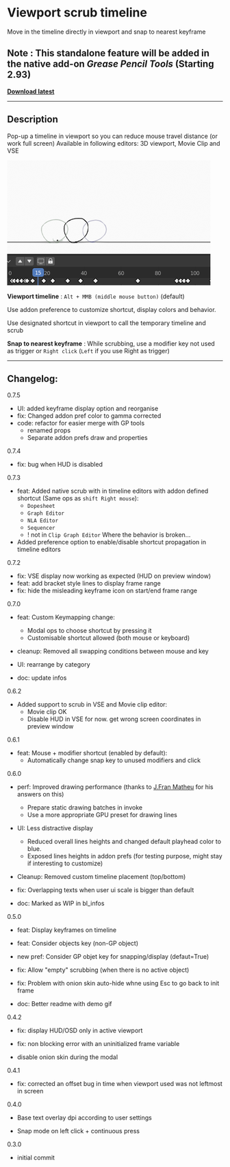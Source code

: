 # Viewport scrub timeline

Move in the timeline directly in viewport and snap to nearest keyframe

## Note : This standalone feature will be added in the native add-on _Grease Pencil Tools_ (Starting 2.93)

**[Download latest](https://github.com/Pullusb/viewport_timeline_scrub/archive/main.zip)**

<!-- ### [Demo Youtube]() -->

---  

## Description

Pop-up a timeline in viewport so you can reduce mouse travel distance (or work full screen)
Available in following editors: 3D viewport, Movie Clip and VSE

![Viewport scrubbing in time](https://github.com/Pullusb/images_repo/raw/master/Bl_scrub_timeline_preview.gif)

**Viewport timeline** : `Alt + MMB (middle mouse button)` (default)

Use addon preference to customize shortcut, display colors and behavior.

Use designated shortcut in viewport to call the temporary timeline and scrub

**Snap to nearest keyframe** : While scrubbing, use a modifier key not used as trigger or `Right click` (`Left` if you use Right as trigger)


---


<!-- - question
Other:
Should it disable onion skin like normal scrubbing does
Should it pause playback launched during play (and keep stop after) ?
Snap on key by default ?

- drawbacks
add an undo step containing timeline move. If not, a ctrl+Z after a new stroke move back timeline)

### TODO


- HUD: add source frame as text ? (tested... too much information on screen)

-- ideas
- Use directly color from the theme (mainly for cursor user cursor)

- Weird idea : Use also in timeline editor editors with a per editor behavior (difficult to find a cross editor shortcuts):
  - on 3D view (active layer key only)
  - on GP dopesheet : all layers keys (or only active same as above)
  - on object dopesheet : considering all object keys

Done:
- OK vertical thin line for current position
- OK snap to showed keyframe
- OK show text
- OK prefs to customize color appeareance
- OK add frame offset value as text
- OK prefs conditions to activate only parts of HUD
- OK reduce size of frame lines
- OK Change default color
- OK Display marks for start and end
-->

<!-- allowed_key = ('NONE', 'LEFTMOUSE', 'MIDDLEMOUSE', 'RIGHTMOUSE', 'BUTTON4MOUSE', 'BUTTON5MOUSE', 'BUTTON6MOUSE', 'BUTTON7MOUSE', 'PEN', 'ERASER', 'MOUSEMOVE', 'INBETWEEN_MOUSEMOVE', 'TRACKPADPAN', 'TRACKPADZOOM', 'MOUSEROTATE', 'MOUSESMARTZOOM', 'WHEELUPMOUSE', 'WHEELDOWNMOUSE', 'WHEELINMOUSE', 'WHEELOUTMOUSE', 'EVT_TWEAK_L', 'EVT_TWEAK_M', 'EVT_TWEAK_R', 'A', 'B', 'C', 'D', 'E', 'F', 'G', 'H', 'I', 'J', 'K', 'L', 'M', 'N', 'O', 'P', 'Q', 'R', 'S', 'T', 'U', 'V', 'W', 'X', 'Y', 'Z', 'ZERO', 'ONE', 'TWO', 'THREE', 'FOUR', 'FIVE', 'SIX', 'SEVEN', 'EIGHT', 'NINE', 'LEFT_CTRL', 'LEFT_ALT', 'LEFT_SHIFT', 'RIGHT_ALT', 'RIGHT_CTRL', 'RIGHT_SHIFT', 'OSKEY', 'APP', 'GRLESS', 'ESC', 'TAB', 'RET', 'SPACE', 'LINE_FEED', 'BACK_SPACE', 'DEL', 'SEMI_COLON', 'PERIOD', 'COMMA', 'QUOTE', 'ACCENT_GRAVE', 'MINUS', 'PLUS', 'SLASH', 'BACK_SLASH', 'EQUAL', 'LEFT_BRACKET', 'RIGHT_BRACKET', 'LEFT_ARROW', 'DOWN_ARROW', 'RIGHT_ARROW', 'UP_ARROW', 'NUMPAD_2', 'NUMPAD_4', 'NUMPAD_6', 'NUMPAD_8', 'NUMPAD_1', 'NUMPAD_3', 'NUMPAD_5', 'NUMPAD_7', 'NUMPAD_9', 'NUMPAD_PERIOD', 'NUMPAD_SLASH', 'NUMPAD_ASTERIX', 'NUMPAD_0', 'NUMPAD_MINUS', 'NUMPAD_ENTER', 'NUMPAD_PLUS', 'F1', 'F2', 'F3', 'F4', 'F5', 'F6', 'F7', 'F8', 'F9', 'F10', 'F11', 'F12', 'F13', 'F14', 'F15', 'F16', 'F17', 'F18', 'F19', 'F20', 'F21', 'F22', 'F23', 'F24', 'PAUSE', 'INSERT', 'HOME', 'PAGE_UP', 'PAGE_DOWN', 'END', 'MEDIA_PLAY', 'MEDIA_STOP', 'MEDIA_FIRST', 'MEDIA_LAST', 'TEXTINPUT', 'WINDOW_DEACTIVATE', 'TIMER', 'TIMER0', 'TIMER1', 'TIMER2', 'TIMER_JOBS', 'TIMER_AUTOSAVE', 'TIMER_REPORT', 'TIMERREGION', 'NDOF_MOTION', 'NDOF_BUTTON_MENU', 'NDOF_BUTTON_FIT', 'NDOF_BUTTON_TOP', 'NDOF_BUTTON_BOTTOM', 'NDOF_BUTTON_LEFT', 'NDOF_BUTTON_RIGHT', 'NDOF_BUTTON_FRONT', 'NDOF_BUTTON_BACK', 'NDOF_BUTTON_ISO1', 'NDOF_BUTTON_ISO2', 'NDOF_BUTTON_ROLL_CW', 'NDOF_BUTTON_ROLL_CCW', 'NDOF_BUTTON_SPIN_CW', 'NDOF_BUTTON_SPIN_CCW', 'NDOF_BUTTON_TILT_CW', 'NDOF_BUTTON_TILT_CCW', 'NDOF_BUTTON_ROTATE', 'NDOF_BUTTON_PANZOOM', 'NDOF_BUTTON_DOMINANT', 'NDOF_BUTTON_PLUS', 'NDOF_BUTTON_MINUS', 'NDOF_BUTTON_ESC', 'NDOF_BUTTON_ALT', 'NDOF_BUTTON_SHIFT', 'NDOF_BUTTON_CTRL', 'NDOF_BUTTON_1', 'NDOF_BUTTON_2', 'NDOF_BUTTON_3', 'NDOF_BUTTON_4', 'NDOF_BUTTON_5', 'NDOF_BUTTON_6', 'NDOF_BUTTON_7', 'NDOF_BUTTON_8', 'NDOF_BUTTON_9', 'NDOF_BUTTON_10', 'NDOF_BUTTON_A', 'NDOF_BUTTON_B', 'NDOF_BUTTON_C', 'ACTIONZONE_AREA', 'ACTIONZONE_REGION', 'ACTIONZONE_FULLSCREEN') -->


## Changelog:


0.7.5

- UI: added keyframe display option and reorganise
- fix: Changed addon pref color to gamma corrected
- code: refactor for easier merge with GP tools
  - renamed props
  - Separate addon prefs draw and properties


0.7.4

- fix: bug when HUD is disabled

0.7.3

- feat: Added native scrub with in timeline editors with addon defined shortcut (Same ops as `shift Right mouse`):
  - `Dopesheet`
  - `Graph Editor`
  - `NLA Editor`
  - `Sequencer`
  - ! not in `Clip Graph Editor` Where the behavior is broken...
- Added preference option to enable/disable shortcut propagation in timeline editors

0.7.2

- fix: VSE display now working as expected (HUD on preview window)
- feat: add bracket style lines to display frame range
- fix: hide the misleading keyframe icon on start/end frame range

0.7.0

- feat: Custom Keymapping change:
  - Modal ops to choose shortcut by pressing it
  - Customisable shortcut allowed (both mouse or keyboard)

- cleanup: Removed all swapping conditions between mouse and key

- UI: rearrange by category

- doc: update infos

0.6.2

- Added support to scrub in VSE and Movie clip editor:
  - Movie clip OK
  - Disable HUD in VSE for now. get wrong screen coordinates in preview window

0.6.1

- feat: Mouse + modifier shortcut (enabled by default):
  - Automatically change snap key to unused modifiers and click

0.6.0

- perf: Improved drawing performance (thanks to [J.Fran Matheu](https://twitter.com/jfranmatheu) for his answers on this)
  - Prepare static drawing batches in invoke
  - Use a more appropriate GPU preset for drawing lines

- UI: Less distractive display 
  - Reduced overall lines heights and changed default playhead color to blue.
  - Exposed lines heights in addon prefs (for testing purpose, might stay if interesting to customize)

- Cleanup: Removed custom timeline placement (top/bottom)

- fix: Overlapping texts when user ui scale is bigger than default

- doc: Marked as WIP in bl_infos


0.5.0

- feat: Display keyframes on timeline

- feat: Consider objects key (non-GP object)

- new pref: Consider GP objet key for snapping/display (defaut=True)

- fix: Allow "empty" scrubbing (when there is no active object)

- fix: Problem with onion skin auto-hide whne using Esc to go back to init frame

- doc: Better readme with demo gif

0.4.2

- fix: display HUD/OSD only in active viewport

- fix: non blocking error with an uninitialized frame variable

- disable onion skin during the modal

0.4.1

- fix: corrected an offset bug in time when viewport used was not leftmost in screen

0.4.0

- Base text overlay dpi according to user settings

- Snap mode on left click + continuous press

0.3.0

- initial commit
